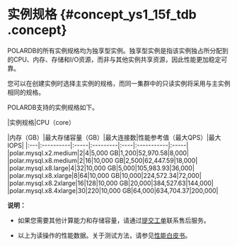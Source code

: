 # 实例规格 {#concept_ys1_15f_tdb .concept}

POLARDB的所有实例规格均为独享型实例。独享型实例是指该实例独占所分配到的CPU、内存、存储和I/O资源，而非与其他实例共享资源，因此性能更加稳定可靠。

您可以在创建实例时选择主实例的规格，而同一集群中的只读实例将采用与主实例相同的规格。

POLARDB支持的实例规格如下。

|实例规格|CPU（core）

|内存（GB）|最大存储容量（GB）|最大连接数|性能参考值（最大QPS）|最大IOPS|
|:---|:----------|:-----|:---------|:----|:-----------|:-----|
|polar.mysql.x2.medium|2|4|5,000 GB|1,200|52,970.58|8,000|
|polar.mysql.x8.medium|2|16|10,000 GB|2,500|62,447.59|18,000|
|polar.mysql.x8.large|4|32|10,000 GB|5,000|105,983.93|36,000|
|polar.mysql.x8.xlarge|8|64|10,000 GB|10,000|224,572.34|72,000|
|polar.mysql.x8.2xlarge|16|128|10,000 GB|20,000|384,527.63|144,000|
|polar.mysql.x8.4xlarge|30|220|10,000 GB|64,000|634,704.37|200,000|

**说明：** 

-   如果您需要其他计算能力和存储容量，请通过[提交工单](https://selfservice.console.aliyun.com/ticket/createIndex)联系售后服务。

-   以上为读操作的性能数据。关于测试方法，请参见[性能白皮书](https://help.aliyun.com/document_detail/68749.html)。


